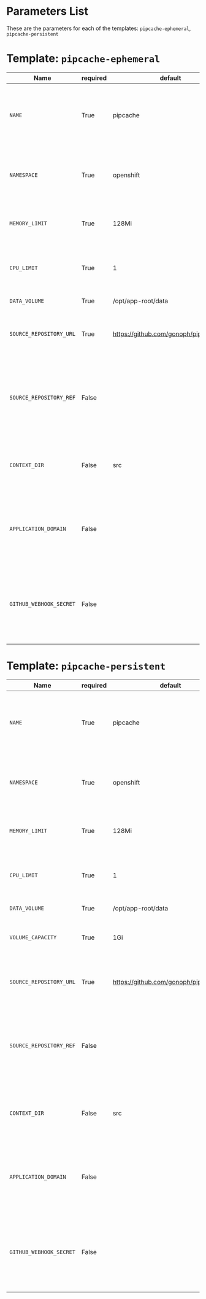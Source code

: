 # Parameters List

These are the parameters for each of the templates: `pipcache-ephemeral`, `pipcache-persistent`



# Template: `pipcache-ephemeral`

| Name | required | default | description |
| ---- | -------- | ------- | ----------- |
| `NAME` | True | pipcache | The name assigned to all of the frontend objects defined in this template. |
| `NAMESPACE` | True | openshift | The OpenShift Namespace where the builder ImageStream resides. |
| `MEMORY_LIMIT` | True | 128Mi | Maximum amount of memory the container can use. |
| `CPU_LIMIT` | True | 1 | Maximum amount of CPU the container can use (in cores). |
| `DATA_VOLUME` | True | /opt/app-root/data | Data volume path |
| `SOURCE_REPOSITORY_URL` | True | https://github.com/gonoph/pipcache.git | The URL of the repository with your application source code. |
| `SOURCE_REPOSITORY_REF` | False |   | Set this to a branch name, tag or other ref of your repository if you are not using the default branch. |
| `CONTEXT_DIR` | False | src | Set this to the relative path to your project if it is not in the root of your repository. |
| `APPLICATION_DOMAIN` | False |   | The exposed hostname that will route to the pipcache service, if left blank a value will be defaulted. |
| `GITHUB_WEBHOOK_SECRET` | False |   | Github trigger secret.  A difficult to guess string encoded as part of the webhook URL.  Not encrypted. |




# Template: `pipcache-persistent`

| Name | required | default | description |
| ---- | -------- | ------- | ----------- |
| `NAME` | True | pipcache | The name assigned to all of the frontend objects defined in this template. |
| `NAMESPACE` | True | openshift | The OpenShift Namespace where the builder ImageStream resides. |
| `MEMORY_LIMIT` | True | 128Mi | Maximum amount of memory the container can use. |
| `CPU_LIMIT` | True | 1 | Maximum amount of CPU the container can use (in cores). |
| `DATA_VOLUME` | True | /opt/app-root/data | Data volume path |
| `VOLUME_CAPACITY` | True | 1Gi | Volume space available for data, e.g. 512Mi, 2Gi |
| `SOURCE_REPOSITORY_URL` | True | https://github.com/gonoph/pipcache.git | The URL of the repository with your application source code. |
| `SOURCE_REPOSITORY_REF` | False |   | Set this to a branch name, tag or other ref of your repository if you are not using the default branch. |
| `CONTEXT_DIR` | False | src | Set this to the relative path to your project if it is not in the root of your repository. |
| `APPLICATION_DOMAIN` | False |   | The exposed hostname that will route to the pipcache service, if left blank a value will be defaulted. |
| `GITHUB_WEBHOOK_SECRET` | False |   | Github trigger secret.  A difficult to guess string encoded as part of the webhook URL.  Not encrypted. |


